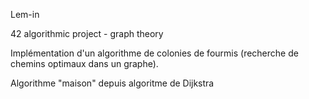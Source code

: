 Lem-in

42 algorithmic project - graph theory

Implémentation d'un algorithme de colonies de fourmis (recherche de chemins optimaux dans un graphe).

Algorithme "maison" depuis algoritme de Dijkstra
